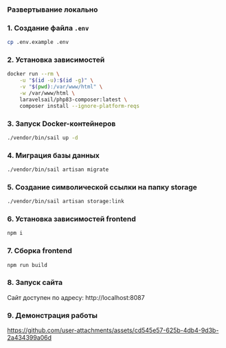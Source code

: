### Развертывание локально

### 1. Создание файла `.env`

```bash
cp .env.example .env
```

### 2. Установка зависимостей

```bash
docker run --rm \
    -u "$(id -u):$(id -g)" \
    -v "$(pwd):/var/www/html" \
    -w /var/www/html \
    laravelsail/php83-composer:latest \
    composer install --ignore-platform-reqs
```

### 3. Запуск Docker-контейнеров
```bash
./vendor/bin/sail up -d
```

### 4. Миграция базы данных

```bash
./vendor/bin/sail artisan migrate
```

### 5. Создание символической ссылки на папку storage
```bash
./vendor/bin/sail artisan storage:link
```

### 6. Установка зависимостей frontend

```bash
npm i
```

### 7. Сборка frontend

```bash
npm run build
```

### 8. Запуск сайта

Сайт доступен по адресу: http://localhost:8087

### 9. Демонстрация работы
https://github.com/user-attachments/assets/cd545e57-625b-4db4-9d3b-2a434399a06d


